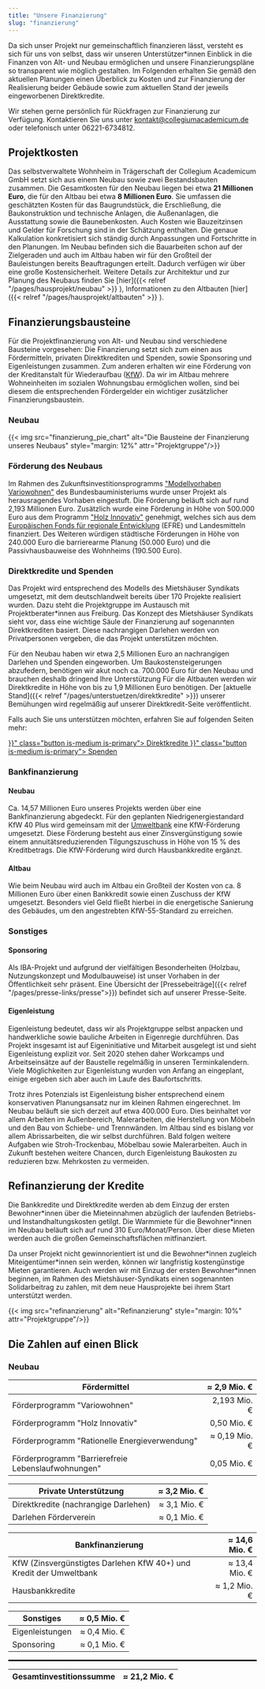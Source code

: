 ```yaml
---
title: "Unsere Finanzierung"
slug: "finanzierung"
---
```


Da sich unser Projekt nur gemeinschaftlich finanzieren lässt, versteht
es sich für uns von selbst, dass wir unseren Unterstützer\*innen
Einblick in die Finanzen von Alt- und Neubau ermöglichen und unsere Finanzierungspläne so
transparent wie möglich gestalten. Im Folgenden erhalten Sie gemäß den aktuellen Planungen einen
Überblick zu Kosten und zur Finanzierung der
Realisierung beider Gebäude sowie zum aktuellen Stand der jeweils 
eingeworbenen Direktkredite.

Wir stehen gerne persönlich für Rückfragen zur Finanzierung zur
Verfügung. Kontaktieren Sie uns unter
[kontakt@collegiumacademicum.de](mailto:kontakt@collegiumacademicum.de)
oder telefonisch unter 06221-6734812.

## Projektkosten

Das selbstverwaltete Wohnheim in Trägerschaft der Collegium Academicum GmbH
setzt sich aus einem Neubau sowie zwei Bestandsbauten zusammen. Die Gesamtkosten
für den Neubau liegen bei etwa **21 Millionen Euro**, die für den Altbau bei etwa **8 Millionen Euro**. 
Sie umfassen die geschätzten Kosten für das Baugrundstück, die Erschließung, die
Baukonstruktion und technische Anlagen, die Außenanlagen, die Ausstattung sowie
die Baunebenkosten. Auch Kosten wie Bauzeitzinsen und Gelder für
Forschung sind in der Schätzung enthalten. Die genaue Kalkulation konkretisiert sich ständig durch Anpassungen und 
Fortschritte in den Planungen.
Im Neubau befinden sich die Bauarbeiten schon auf der Zielgeraden und auch im Altbau haben wir für den Großteil der
Bauleistungen bereits Beauftragungen erteilt. Dadurch verfügen wir über eine große Kostensicherheit.
Weitere Details zur Architektur und zur Planung des Neubaus finden Sie
[hier]({{< relref "/pages/hausprojekt/neubau"  >}} ), Informationen zu den Altbauten [hier]({{< relref "/pages/hausprojekt/altbauten"  >}} ).

## Finanzierungsbausteine

Für die Projektfinanzierung von Alt- und Neubau sind verschiedene Bausteine vorgesehen: Die
Finanzierung setzt sich zum einen aus Fördermitteln, privaten
Direktkrediten und Spenden, sowie Sponsoring und Eigenleistungen zusammen. Zum anderen erhalten
wir eine Förderung von der Kreditanstalt für Wiederaufbau ([KfW](https://de.wikipedia.org/wiki/KfW)).
Da wir im Altbau mehrere Wohneinheiten im sozialen Wohnungsbau ermöglichen wollen,
sind bei diesem die entsprechenden Fördergelder ein wichtiger zusätzlicher Finanzierungsbaustein. 

### Neubau

{{< img src="finanzierung_pie_chart" alt="Die Bausteine der Finanzierung unseres Neubaus" style="margin: 12%" attr="Projektgruppe"/>}}

### Förderung des Neubaus

Im Rahmen des Zukunftsinvestitionsprogramms ["Modellvorhaben
Variowohnen"](https://www.zukunftbau.de/programm/variowohnungen)
des Bundesbauministeriums wurde unser Projekt als herausragendes Vorhaben
eingestuft. Die Förderung beläuft sich auf rund 2,193 Millionen Euro. Zusätzlich
wurde eine Förderung in Höhe von 500.000 Euro aus dem Programm ["Holz
Innovativ"](https://efre-bw.de/foerderaufruf/aufruf-zum-foerderprogramm-holz-innovativ/)
genehmigt, welches sich aus dem [Europäischen Fonds für regionale
Entwicklung](https://ec.europa.eu/regional_policy/de/funding/erdf/) (EFRE) und
Landesmitteln finanziert. Des Weiteren würdigen städtische Förderungen in Höhe
von 240.000 Euro die barrierearme Planung (50.000 Euro) und die
Passivhausbauweise des Wohnheims (190.500 Euro).

### Direktkredite und Spenden

Das Projekt wird entsprechend des Modells des Mietshäuser Syndikats
umgesetzt, mit dem deutschlandweit bereits über 170 Projekte
realisiert wurden. Dazu steht die Projektgruppe im Austausch mit
Projektberater\*innen aus Freiburg. Das Konzept des Mietshäuser
Syndikats sieht vor, dass eine wichtige Säule der Finanzierung auf
sogenannten Direktkrediten basiert. Diese nachrangigen Darlehen werden
von Privatpersonen vergeben, die das Projekt unterstützen möchten.

Für den Neubau haben wir etwa 2,5 Millionen Euro an nachrangigen Darlehen und Spenden eingeworben.
Um Baukostensteigerungen abzufedern, benötigen wir akut noch ca. 700.000 Euro für den Neubau und brauchen deshalb 
dringend Ihre Unterstützung
Für die Altbauten werden wir Direktkredite in Höhe von bis zu 1,9 Millionen Euro benötigen.
Der [aktuelle Stand]({{< relref "/pages/unterstuetzen/direktkredite" >}})
unserer Bemühungen wird regelmäßig auf unserer Direktkredit-Seite veröffentlicht.

Falls auch Sie uns unterstützen möchten, erfahren Sie auf folgenden Seiten mehr:

<div class="buttons is-centered">
    <a href="{{< relref "/pages/unterstuetzen/direktkredite" >}}" class="button is-medium is-primary">
        <span class="icon">
            <i class="icon-heart"></i>
        </span>
        <span>Direktkredite</span>
    </a>
    <a href="{{< relref "/pages/unterstuetzen/spenden" >}}" class="button is-medium is-primary">
        <span class="icon">
            <i class="icon-heart"></i>
        </span>
        <span>Spenden</span>
    </a>
</div>

### Bankfinanzierung

#### Neubau

Ca. 14,57 Millionen Euro unseres Projekts werden über eine Bankfinanzierung abgedeckt. Für
den geplanten Niedrigenergiestandard KfW 40 Plus wird gemeinsam mit der
[Umweltbank](https://www.umweltbank.de/) eine KfW-Förderung umgesetzt. Diese Förderung besteht aus einer
Zinsvergünstigung sowie einem annuitätsreduzierenden Tilgungszuschuss in Höhe
von 15 % des Kreditbetrags. Die KfW-Förderung wird durch Hausbankkredite ergänzt.

#### Altbau

Wie beim Neubau wird auch im Altbau ein Großteil der Kosten von ca. 8 Millionen Euro über einen Bankkredit 
sowie einen Zuschuss der KfW umgesetzt.
Besonders viel Geld fließt hierbei in die energetische Sanierung des Gebäudes, um den angestrebten KfW-55-Standard zu erreichen.


### Sonstiges


#### Sponsoring

Als IBA-Projekt und aufgrund der vielfältigen Besonderheiten (Holzbau,
Nutzungskonzept und Modulbauweise) ist unser Vorhaben in der
Öffentlichkeit sehr präsent. Eine Übersicht der [Pressebeiträge]({{< relref "/pages/presse-links/presse">}}) befindet 
sich auf unserer Presse-Seite. 


#### Eigenleistung

Eigenleistung bedeutet, dass wir als Projektgruppe selbst anpacken und handwerkliche sowie bauliche Arbeiten in 
Eigenregie durchführen. 
Das Projekt insgesamt ist auf Eigeninitiative und Mitarbeit ausgelegt ist und sieht Eigenleistung explizit vor. 
Seit 2020 stehen daher Workcamps und Arbeitseinsätze auf der Baustelle regelmäßig in unseren Terminkalendern. 
Viele Möglichkeiten zur Eigenleistung wurden von Anfang an eingeplant, 
einige ergeben sich aber auch im Laufe des Baufortschritts. 

Trotz ihres Potenzials ist Eigenleistung bisher entsprechend einem
konservativen Planungsansatz nur im kleinen Rahmen eingerechnet.
Im Neubau beläuft sie sich derzeit auf etwa 400.000 Euro. Dies beinhaltet
vor allem Arbeiten im Außenbereich, Malerarbeiten, die Herstellung von Möbeln
und den Bau von Schiebe- und Trennwänden.
Im Altbau sind es bislang vor allem Abrissarbeiten, die wir selbst durchführen. Bald folgen weitere Aufgaben wie
Stroh-Trockenbau, Möbelbau sowie Malerarbeiten.
Auch in Zukunft bestehen weitere Chancen, durch Eigenleistung Baukosten zu reduzieren bzw. Mehrkosten zu vermeiden.

## Refinanzierung der Kredite

Die Bankkredite und Direktkredite werden ab dem Einzug der ersten
Bewohner\*innen über die Mieteinnahmen abzüglich der laufenden
Betriebs- und Instandhaltungskosten getilgt. Die Warmmiete für die
Bewohner\*innen im Neubau beläuft sich auf rund 310 Euro/Monat/Person. Über diese Mieten werden
auch die großen Gemeinschaftsflächen mitfinanziert.

Da unser Projekt nicht
gewinnorientiert ist und die Bewohner\*innen zugleich Miteigentümer\*innen
sein werden, können wir langfristig kostengünstige Mieten garantieren. Auch werden wir mit Einzug
der ersten Bewohner\*innen beginnen, im Rahmen des Mietshäuser-Syndikats einen sogenannten Solidarbeitrag zu zahlen,
mit dem neue Hausprojekte bei ihrem Start unterstützt werden.

{{< img src="refinanzierung" alt="Refinanzierung" style="margin: 10%" attr="Projektgruppe"/>}}

## Die Zahlen auf einen Blick

### Neubau

Fördermittel | ≈ 2,9 Mio. € |
--- | ---:
Förderprogramm "Variowohnen" | 2,193 Mio. €
Förderprogramm "Holz Innovativ" | 0,50 Mio. €
Förderprogramm "Rationelle Energieverwendung" | ≈ 0,19 Mio. €
Förderprogramm "Barrierefreie Lebenslaufwohnungen" | 0,05 Mio. €

Private Unterstützung | ≈ 3,2 Mio. € |
--- | ---:
Direktkredite (nachrangige Darlehen) | ≈ 3,1 Mio. €
Darlehen Förderverein | ≈ 0,1 Mio. €

Bankfinanzierung | ≈ 14,6 Mio. € |
--- | ---:
KfW (Zinsvergünstigtes Darlehen KfW 40+) und Kredit der Umweltbank | ≈ 13,4 Mio. €
Hausbankkredite | ≈ 1,2 Mio. € |

Sonstiges |  ≈ 0,5 Mio. € |
--- | ---:
Eigenleistungen | ≈ 0,4 Mio. €
Sponsoring | ≈ 0,1 Mio. €

<hr style="border:1px solid"> </hr>

Gesamtinvestitionssumme | ≈ 21,2 Mio. €
--- | ---:
